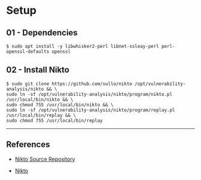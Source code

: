 # Setup

## 01 - Dependencies

```
$ sudo apt install -y libwhisker2-perl libnet-ssleay-perl perl-openssl-defaults openssl
```

## 02 - Install Nikto

```
$ sudo git clone https://github.com/sullo/nikto /opt/vulnerability-analysis/nikto && \
sudo ln -sf /opt/vulnerability-analysis/nikto/program/nikto.pl /usr/local/bin/nikto && \
sudo chmod 755 /usr/local/bin/nikto && \
sudo ln -sf /opt/vulnerability-analysis/nikto/program/replay.pl /usr/local/bin/replay && \
sudo chmod 755 /usr/local/bin/replay
```

---
## References

- [Nikto Source Repository](https://github.com/sullo/nikto)

- [Nikto](https://cirt.net/Nikto2)